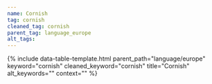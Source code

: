 ```yaml
---
name: Cornish
tag: cornish
cleaned_tag: cornish
parent_tag: language_europe
alt_tags: 
---
```


{% include data-table-template.html 
  parent_path="language/europe" 
  keyword="cornish" 
  cleaned_keyword="cornish" 
  title="Cornish"
  alt_keywords=""
  context=""
%}


